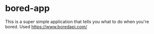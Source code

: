# bored-app
This is a super simple application that tells you what to do when you're bored. Used https://www.boredapi.com/ 
